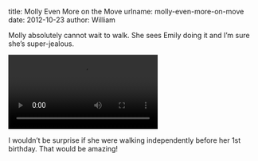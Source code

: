title: Molly Even More on the Move
urlname: molly-even-more-on-move
date: 2012-10-23
author: William

Molly absolutely cannot wait to walk. She sees Emily doing it and I&#x02bc;m
sure she&#x02bc;s super-jealous.

<video controls preload="metadata"><source src="{static}/images/2012-10-12-molly.mp4"></video>

I wouldn&#x02bc;t be surprise if she were walking independently before her 1st
birthday. That would be amazing!
